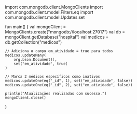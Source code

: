 import com.mongodb.client.MongoClients
import com.mongodb.client.model.Filters.eq
import com.mongodb.client.model.Updates.set

fun main() {
    val mongoClient = MongoClients.create("mongodb://localhost:27017")
    val db = mongoClient.getDatabase("hospital")
    val medicos = db.getCollection("medicos")

    // Adiciona o campo em_atividade = true para todos
    medicos.updateMany(
        org.bson.Document(),
        set("em_atividade", true)
    )

    // Marca 2 médicos específicos como inativos
    medicos.updateOne(eq("_id", 1), set("em_atividade", false))
    medicos.updateOne(eq("_id", 2), set("em_atividade", false))

    println("Atualizações realizadas com sucesso.")
    mongoClient.close()
}
